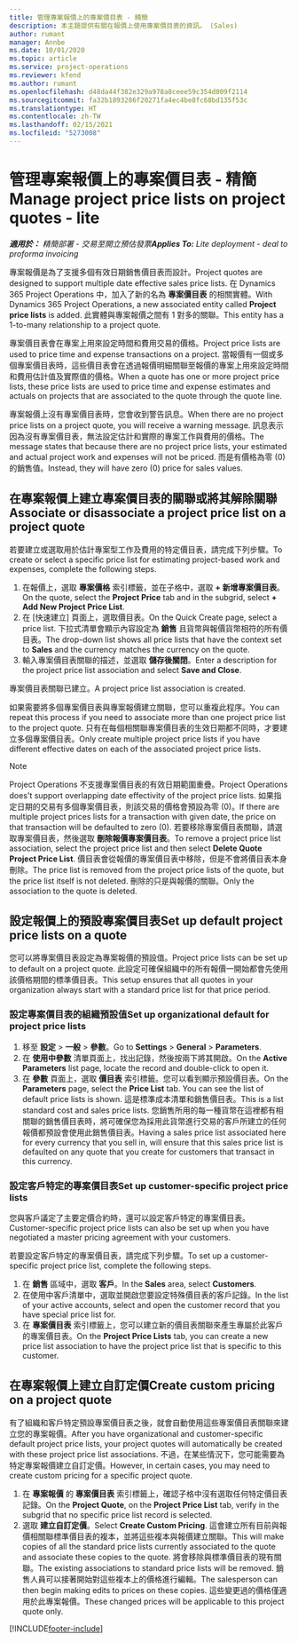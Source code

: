```yaml
---
title: 管理專案報價上的專案價目表 - 精簡
description: 本主題提供有關在報價上使用專案價目表的資訊。 (Sales)
author: rumant
manager: Annbe
ms.date: 10/01/2020
ms.topic: article
ms.service: project-operations
ms.reviewer: kfend
ms.author: rumant
ms.openlocfilehash: d48da44f382e329a978a8ceee59c354d009f2114
ms.sourcegitcommit: fa32b1893286f20271fa4ec4be8fc68bd135f53c
ms.translationtype: HT
ms.contentlocale: zh-TW
ms.lasthandoff: 02/15/2021
ms.locfileid: "5273008"
---
```

# <a name="manage-project-price-lists-on-project-quotes---lite"></a><span data-ttu-id="a22a6-104">管理專案報價上的專案價目表 - 精簡</span><span class="sxs-lookup"><span data-stu-id="a22a6-104">Manage project price lists on project quotes - lite</span></span>

<span data-ttu-id="a22a6-105">_**適用於：** 精簡部署 - 交易至開立預估發票_</span><span class="sxs-lookup"><span data-stu-id="a22a6-105">_**Applies To:** Lite deployment - deal to proforma invoicing_</span></span>

<span data-ttu-id="a22a6-106">專案報價是為了支援多個有效日期銷售價目表而設計。</span><span class="sxs-lookup"><span data-stu-id="a22a6-106">Project quotes are designed to support multiple date effective sales price lists.</span></span> <span data-ttu-id="a22a6-107">在 Dynamics 365 Project Operations 中，加入了新的名為 **專案價目表** 的相關實體。</span><span class="sxs-lookup"><span data-stu-id="a22a6-107">With Dynamics 365 Project Operations, a new associated entity called **Project price lists** is added.</span></span> <span data-ttu-id="a22a6-108">此實體與專案報價之間有 1 對多的關聯。</span><span class="sxs-lookup"><span data-stu-id="a22a6-108">This entity has a 1-to-many relationship to a project quote.</span></span>

<span data-ttu-id="a22a6-109">專案價目表會在專案上用來設定時間和費用交易的價格。</span><span class="sxs-lookup"><span data-stu-id="a22a6-109">Project price lists are used to price time and expense transactions on a project.</span></span> <span data-ttu-id="a22a6-110">當報價有一個或多個專案價目表時，這些價目表會在透過報價明細關聯至報價的專案上用來設定時間和費用估計值及實際值的價格。</span><span class="sxs-lookup"><span data-stu-id="a22a6-110">When a quote has one or more project price lists, these price lists are used to price time and expense estimates and actuals on projects that are associated to the quote through the quote line.</span></span>

<span data-ttu-id="a22a6-111">專案報價上沒有專案價目表時，您會收到警告訊息。</span><span class="sxs-lookup"><span data-stu-id="a22a6-111">When there are no project price lists on a project quote, you will receive a warning message.</span></span> <span data-ttu-id="a22a6-112">訊息表示因為沒有專案價目表，無法設定估計和實際的專案工作與費用的價格。</span><span class="sxs-lookup"><span data-stu-id="a22a6-112">The message states that because there are no project price lists, your estimated and actual project work and expenses will not be priced.</span></span> <span data-ttu-id="a22a6-113">而是有價格為零 (0) 的銷售值。</span><span class="sxs-lookup"><span data-stu-id="a22a6-113">Instead, they will have zero (0) price for sales values.</span></span>

## <a name="associate-or-disassociate-a-project-price-list-on-a-project-quote"></a><span data-ttu-id="a22a6-114">在專案報價上建立專案價目表的關聯或將其解除關聯</span><span class="sxs-lookup"><span data-stu-id="a22a6-114">Associate or disassociate a project price list on a project quote</span></span>

<span data-ttu-id="a22a6-115">若要建立或選取用於估計專案型工作及費用的特定價目表，請完成下列步驟。</span><span class="sxs-lookup"><span data-stu-id="a22a6-115">To create or select a specific price list for estimating project-based work and expenses, complete the following steps.</span></span>

1. <span data-ttu-id="a22a6-116">在報價上，選取 **專案價格** 索引標籤，並在子格中，選取 **+ 新增專案價目表**。</span><span class="sxs-lookup"><span data-stu-id="a22a6-116">On the quote, select the **Project Price** tab and in the subgrid, select **+ Add New Project Price List**.</span></span>
2. <span data-ttu-id="a22a6-117">在 [快速建立] 頁面上，選取價目表。</span><span class="sxs-lookup"><span data-stu-id="a22a6-117">On the Quick Create page, select a price list.</span></span> <span data-ttu-id="a22a6-118">下拉式清單會顯示內容設定為 **銷售** 且貨幣與報價貨幣相符的所有價目表。</span><span class="sxs-lookup"><span data-stu-id="a22a6-118">The drop-down list shows all price lists that have the context set to **Sales** and the currency matches the currency on the quote.</span></span>
4. <span data-ttu-id="a22a6-119">輸入專案價目表關聯的描述，並選取 **儲存後關閉**。</span><span class="sxs-lookup"><span data-stu-id="a22a6-119">Enter a description for the project price list association and select **Save and Close**.</span></span>

<span data-ttu-id="a22a6-120">專案價目表關聯已建立。</span><span class="sxs-lookup"><span data-stu-id="a22a6-120">A project price list association is created.</span></span>

<span data-ttu-id="a22a6-121">如果需要將多個專案價目表與專案報價建立關聯，您可以重複此程序。</span><span class="sxs-lookup"><span data-stu-id="a22a6-121">You can repeat this process if you need to associate more than one project price list to the project quote.</span></span> <span data-ttu-id="a22a6-122">只有在每個相關聯專案價目表的生效日期都不同時，才要建立多個專案價目表。</span><span class="sxs-lookup"><span data-stu-id="a22a6-122">Only create multiple project price lists if you have different effective dates on each of the associated project price lists.</span></span>

> [!NOTE]
> <span data-ttu-id="a22a6-123">Project Operations 不支援專案價目表的有效日期範圍重疊。</span><span class="sxs-lookup"><span data-stu-id="a22a6-123">Project Operations does't support overlapping date effectivity of the project price lists.</span></span> <span data-ttu-id="a22a6-124">如果指定日期的交易有多個專案價目表，則該交易的價格會預設為零 (0)。</span><span class="sxs-lookup"><span data-stu-id="a22a6-124">If there are multiple project prices lists for a transaction with given date, the price on that transaction will be defaulted to zero (0).</span></span>
<span data-ttu-id="a22a6-125">若要移除專案價目表關聯，請選取專案價目表，然後選取 **刪除報價專案價目表**。</span><span class="sxs-lookup"><span data-stu-id="a22a6-125">To remove a project price list association, select the project price list and then select **Delete Quote Project Price List**.</span></span> <span data-ttu-id="a22a6-126">價目表會從報價的專案價目表中移除，但是不會將價目表本身刪除。</span><span class="sxs-lookup"><span data-stu-id="a22a6-126">The price list is removed from the project price lists of the quote, but the price list itself is not deleted.</span></span> <span data-ttu-id="a22a6-127">刪除的只是與報價的關聯。</span><span class="sxs-lookup"><span data-stu-id="a22a6-127">Only the association to the quote is deleted.</span></span>

## <a name="set-up-default-project-price-lists-on-a-quote"></a><span data-ttu-id="a22a6-128">設定報價上的預設專案價目表</span><span class="sxs-lookup"><span data-stu-id="a22a6-128">Set up default project price lists on a quote</span></span>

<span data-ttu-id="a22a6-129">您可以將專案價目表設定為專案報價的預設值。</span><span class="sxs-lookup"><span data-stu-id="a22a6-129">Project price lists can be set up to default on a project quote.</span></span> <span data-ttu-id="a22a6-130">此設定可確保組織中的所有報價一開始都會先使用該價格期間的標準價目表。</span><span class="sxs-lookup"><span data-stu-id="a22a6-130">This setup ensures that all quotes in your organization always start with a standard price list for that price period.</span></span>

### <a name="set-up-organizational-default-for-project-price-lists"></a><span data-ttu-id="a22a6-131">設定專案價目表的組織預設值</span><span class="sxs-lookup"><span data-stu-id="a22a6-131">Set up organizational default for project price lists</span></span>

1. <span data-ttu-id="a22a6-132">移至 **設定** > **一般** > **參數**。</span><span class="sxs-lookup"><span data-stu-id="a22a6-132">Go to **Settings** > **General** > **Parameters**.</span></span>
2. <span data-ttu-id="a22a6-133">在 **使用中參數** 清單頁面上，找出記錄，然後按兩下將其開啟。</span><span class="sxs-lookup"><span data-stu-id="a22a6-133">On the **Active Parameters** list page, locate the record and double-click to open it.</span></span> 
3. <span data-ttu-id="a22a6-134">在 **參數** 頁面上，選取 **價目表** 索引標籤。您可以看到顯示預設價目表。</span><span class="sxs-lookup"><span data-stu-id="a22a6-134">On the **Parameters** page, select the **Price List** tab. You can see the list of default price lists is shown.</span></span> <span data-ttu-id="a22a6-135">這是標準成本清單和銷售價目表。</span><span class="sxs-lookup"><span data-stu-id="a22a6-135">This is a list standard cost and sales price lists.</span></span> <span data-ttu-id="a22a6-136">您銷售所用的每一種貨幣在這裡都有相關聯的銷售價目表時，將可確保您為採用此貨幣進行交易的客戶所建立的任何報價都預設會使用此銷售價目表。</span><span class="sxs-lookup"><span data-stu-id="a22a6-136">Having a sales price list associated here for every currency that you sell in, will ensure that this sales price list is defaulted on any quote that you create for customers that transact in this currency.</span></span>

### <a name="set-up-customer-specific-project-price-lists"></a><span data-ttu-id="a22a6-137">設定客戶特定的專案價目表</span><span class="sxs-lookup"><span data-stu-id="a22a6-137">Set up customer-specific project price lists</span></span>

<span data-ttu-id="a22a6-138">您與客戶議定了主要定價合約時，還可以設定客戶特定的專案價目表。</span><span class="sxs-lookup"><span data-stu-id="a22a6-138">Customer-specific project price lists can also be set up when you have negotiated a master pricing agreement with your customers.</span></span>

<span data-ttu-id="a22a6-139">若要設定客戶特定的專案價目表，請完成下列步驟。</span><span class="sxs-lookup"><span data-stu-id="a22a6-139">To set up a customer-specific project price list, complete the following steps.</span></span>

1. <span data-ttu-id="a22a6-140">在 **銷售** 區域中，選取 **客戶**。</span><span class="sxs-lookup"><span data-stu-id="a22a6-140">In the **Sales** area, select **Customers**.</span></span>
2. <span data-ttu-id="a22a6-141">在使用中客戶清單中，選取並開啟您要設定特殊價目表的客戶記錄。</span><span class="sxs-lookup"><span data-stu-id="a22a6-141">In the list of your active accounts, select and open the customer record that you have special price list for.</span></span>
3. <span data-ttu-id="a22a6-142">在 **專案價目表** 索引標籤上，您可以建立新的價目表關聯來產生專屬於此客戶的專案價目表。</span><span class="sxs-lookup"><span data-stu-id="a22a6-142">On the **Project Price Lists** tab, you can create a new price list association to have the project price list that is specific to this customer.</span></span>

## <a name="create-custom-pricing-on-a-project-quote"></a><span data-ttu-id="a22a6-143">在專案報價上建立自訂定價</span><span class="sxs-lookup"><span data-stu-id="a22a6-143">Create custom pricing on a project quote</span></span>

<span data-ttu-id="a22a6-144">有了組織和客戶特定預設專案價目表之後，就會自動使用這些專案價目表關聯來建立您的專案報價。</span><span class="sxs-lookup"><span data-stu-id="a22a6-144">After you have organizational and customer-specific default project price lists, your project quotes will automatically be created with these project price list associations.</span></span> <span data-ttu-id="a22a6-145">不過，在某些情況下，您可能需要為特定專案報價建立自訂定價。</span><span class="sxs-lookup"><span data-stu-id="a22a6-145">However, in certain cases, you may need to create custom pricing for a specific project quote.</span></span> 

1. <span data-ttu-id="a22a6-146">在 **專案報價** 的 **專案價目表** 索引標籤上，確認子格中沒有選取任何特定價目表記錄。</span><span class="sxs-lookup"><span data-stu-id="a22a6-146">On the **Project Quote**, on the **Project Price List** tab, verify in the subgrid that no specific price list record is selected.</span></span>
2. <span data-ttu-id="a22a6-147">選取 **建立自訂定價**。</span><span class="sxs-lookup"><span data-stu-id="a22a6-147">Select **Create Custom Pricing**.</span></span> <span data-ttu-id="a22a6-148">這會建立所有目前與報價相關聯標準價目表的複本，並將這些複本與報價建立關聯。</span><span class="sxs-lookup"><span data-stu-id="a22a6-148">This will make copies of all the standard price lists currently associated to the quote and associate these copies to the quote.</span></span> <span data-ttu-id="a22a6-149">將會移除與標準價目表的現有關聯。</span><span class="sxs-lookup"><span data-stu-id="a22a6-149">The existing associations to standard price lists will be removed.</span></span> <span data-ttu-id="a22a6-150">銷售人員可以接著開始對這些複本上的價格進行編輯。</span><span class="sxs-lookup"><span data-stu-id="a22a6-150">The salesperson can then begin making edits to prices on these copies.</span></span> <span data-ttu-id="a22a6-151">這些變更過的價格僅適用於此專案報價。</span><span class="sxs-lookup"><span data-stu-id="a22a6-151">These changed prices will be applicable to this project quote only.</span></span>


[!INCLUDE[footer-include](../../includes/footer-banner.md)]